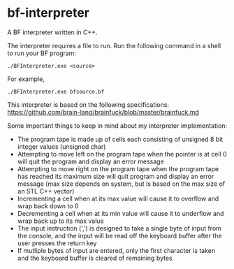 # bf-interpreter
A BF interpreter written in C++.

The interpreter requires a file to run. Run the following command in a shell to run your BF program:
```
./BFInterpreter.exe <source>
```

For example,

```
./BFInterpreter.exe bfsource.bf
```

This interpreter is based on the following specifications: https://github.com/brain-lang/brainfuck/blob/master/brainfuck.md

Some important things to keep in mind about my interpreter implementation:
- The program tape is made up of cells each consisting of unsigned 8 bit integer values (unsigned char)
- Attempting to move left on the program tape when the pointer is at cell 0 will quit the program and display an error message
- Attempting to move right on the program tape when the program tape has reached its maximum size will quit program and display an error message (max size depends on system, but is based on the max size of an STL C++ vector)
- Incrementing a cell when at its max value will cause it to overflow and wrap back down to 0
- Decrementing a cell when at its min value will cause it to underflow and wrap back up to its max value
- The input instruction (',') is designed to take a single byte of input from the console, and the input will be read off the keyboard buffer after the user presses the return key
- If mutliple bytes of input are entered, only the first character is taken and the keyboard buffer is cleared of remaining bytes
